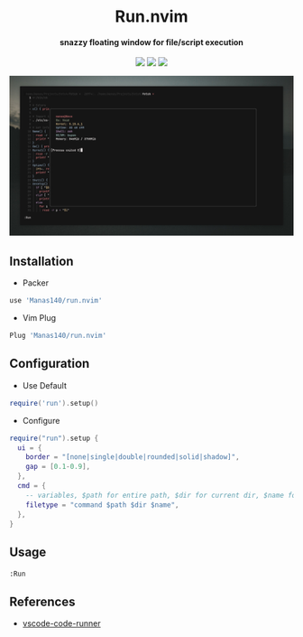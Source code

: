 <h1 align="center">Run.nvim</h1>
<h4 align="center">snazzy floating window for file/script execution</h4>

<p align="center">
  <a href="https://github.com/Manas140/run.nvim/stargazers"><img src="https://img.shields.io/github/stars/Manas140/run.nvim?colorA=151515&colorB=8C977D&style=for-the-badge&logo=starship"></a>
  <a href="https://github.com/Manas140/run.nvim/issues"><img src="https://img.shields.io/github/issues/Manas140/run.nvim?colorA=151515&colorB=B66467&style=for-the-badge&logo=bugatti"></a>
  <a href="https://github.com/Manas140/run.nvim/network/members"><img src="https://img.shields.io/github/forks/Manas140/run.nvim?colorA=151515&colorB=8DA3B9&style=for-the-badge&logo=github"></a>
</p>

<p>
  <img src="preview.png">
</p>

## Installation

- Packer

```lua
use 'Manas140/run.nvim'
```

- Vim Plug 

```lua 
Plug 'Manas140/run.nvim'
```

## Configuration 

- Use Default 

```lua 
require('run').setup()
```

- Configure 

```lua 
require("run").setup {
  ui = {
    border = "[none|single|double|rounded|solid|shadow]",
    gap = [0.1-0.9],
  },
  cmd = {
    -- variables, $path for entire path, $dir for current dir, $name for name without extention
    filetype = "command $path $dir $name",
  },
}
```

## Usage 

```
:Run
```

## References

- [vscode-code-runner](https://github.com/formulahendry/vscode-code-runner)
